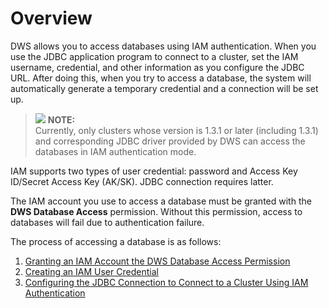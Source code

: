 # Overview<a name="dws_01_0134"></a>

DWS allows you to access databases using IAM authentication. When you use the JDBC application program to connect to a cluster, set the IAM username, credential, and other information as you configure the JDBC URL. After doing this, when you try to access a database, the system will automatically generate a temporary credential and a connection will be set up.

>![](/images/icon-note.gif) **NOTE:**   
>Currently, only clusters whose version is 1.3.1 or later \(including 1.3.1\) and corresponding JDBC driver provided by DWS can access the databases in IAM authentication mode.  

IAM supports two types of user credential: password and Access Key ID/Secret Access Key \(AK/SK\). JDBC connection requires latter.

The IAM account you use to access a database must be granted with the  **DWS Database Access**  permission. Without this permission, access to databases will fail due to authentication failure.

The process of accessing a database is as follows:

1.  [Granting an IAM Account the DWS Database Access Permission](granting-an-iam-account-the-dws-database-access-permission.md)
2.  [Creating an IAM User Credential](creating-an-iam-user-credential.md)
3.  [Configuring the JDBC Connection to Connect to a Cluster Using IAM Authentication](configuring-the-jdbc-connection-to-connect-to-a-cluster-using-iam-authentication.md)

